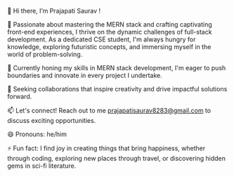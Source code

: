 👋 Hi there, I’m Prajapati Saurav !

👀 Passionate about mastering the MERN stack and crafting captivating front-end experiences, I thrive on the dynamic challenges of full-stack development. As a dedicated CSE student, I'm always hungry for knowledge, exploring futuristic concepts, and immersing myself in the world of problem-solving.

🌱 Currently honing my skills in MERN stack development, I'm eager to push boundaries and innovate in every project I undertake.

💞️ Seeking collaborations that inspire creativity and drive impactful solutions forward.

📫 Let's connect! Reach out to me prajapatisaurav8283@gmail.com to discuss exciting opportunities.

😄 Pronouns: he/him

⚡ Fun fact: I find joy in creating things that bring happiness, whether through coding, exploring new places through travel, or discovering hidden gems in sci-fi literature.
